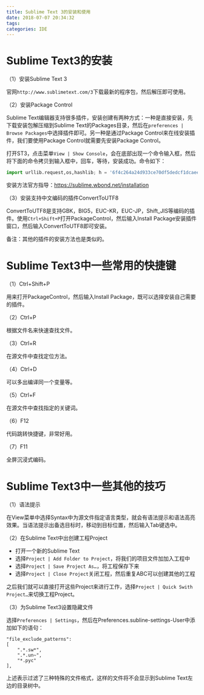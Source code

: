 ```yaml
---
title: Sublime Text 3的安装和使用
date: 2018-07-07 20:34:32
tags:
categories: IDE
---
```


# Sublime Text3的安装

（1）安装Sublime Text 3

官网`http://www.sublimetext.com/3`下载最新的程序包，然后解压即可使用。

（2）安装Package Control

Sublime Text编辑器支持很多插件，安装创建有两种方式：一种是直接安装，先下载安装包解压缩到Sublime Text的Packages目录，然后在`preferences | Browse Packages`中选择插件即可。另一种是通过Package Control来在线安装插件，我们要使用Package Control就需要先安装Package Control。

打开ST3，点击菜单`View | Show Console`，会在底部出现一个命令输入框，然后将下面的命令拷贝到输入框中，回车，等待，安装成功。命令如下：

```python
import urllib.request,os,hashlib; h = '6f4c264a24d933ce70df5dedcf1dcaee' + 'ebe013ee18cced0ef93d5f746d80ef60'; pf = 'Package Control.sublime-package'; ipp = sublime.installed_packages_path(); urllib.request.install_opener( urllib.request.build_opener( urllib.request.ProxyHandler()) ); by = urllib.request.urlopen( 'http://packagecontrol.io/' + pf.replace(' ', '%20')).read(); dh = hashlib.sha256(by).hexdigest(); print('Error validating download (got %s instead of %s), please try manual install' % (dh, h)) if dh != h else open(os.path.join( ipp, pf), 'wb' ).write(by)
```

安装方法官方指导：https://sublime.wbond.net/installation

（3）安装支持中文编码的插件ConvertToUTF8

ConvertToUTF8是支持GBK，BIG5，EUC-KR，EUC-JP，Shift_JIS等编码的插件。使用`Ctrl+Shift+P`打开PackageControl，然后输入Install Package安装插件窗口，然后输入ConvertToUTF8即可安装。

备注：其他的插件的安装方法也是类似的。

# Sublime Text3中一些常用的快捷键

（1）Ctrl+Shift+P

用来打开PackageControl，然后输入Install Package，既可以选择安装自己需要的插件。

（2）Ctrl+P

根据文件名来快速查找文件。

（3）Ctrl+R

在源文件中查找定位方法。

（4）Ctrl+D

可以多出编译同一个变量等。

（5）Ctrl+F

在源文件中查找指定的关键词。

（6）F12

代码跳转快捷键，非常好用。

（7）F11

全屏沉浸式编码。

# Sublime Text3中一些其他的技巧

（1）语法提示

在View菜单中选择Syntax中为源文件指定语言类型，就会有语法提示和语法高亮效果。当语法提示出备选目标时，移动到目标位置，然后输入Tab键选中。

（2）在Sublime Text中出创建工程Project

- 打开一个新的Sublime Text
- 选择`Project | Add Folder to Project`，将我们的项目文件加加入工程中
- 选择`Project | Save Project As…`，将工程保存下来
- 选择`Project | Close Project`关闭工程，然后重复ABC可以创建其他的工程

之后我们就可以直接打开这些Project来进行工作，选择`Project | Quick Swith Project…`来切换工程Project。

（3）为Sublime Text3设置隐藏文件

选择`Preferences | Settings`，然后在Preferences.subline-settings-User中添加如下的语句：

```
"file_exclude_patterns":
[
    ".*.sw*",
    ".*.un~",
    "*.pyc"
],
```

上述表示过滤了三种特殊的文件格式，这样的文件将不会显示到Sublime Text左边的目录树中。